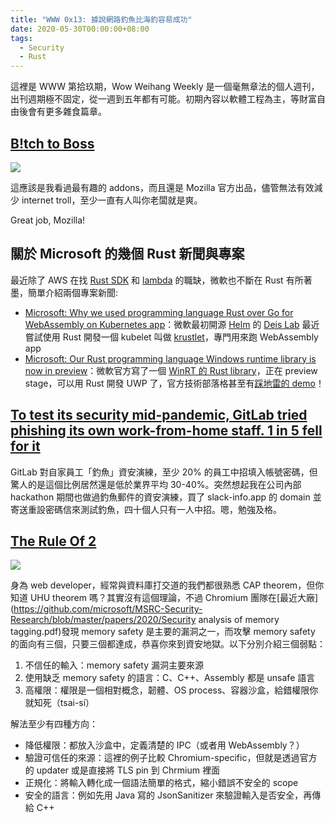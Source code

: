 ```yaml
---
title: "WWW 0x13: 據說網路釣魚比海釣容易成功"
date: 2020-05-30T00:00:00+08:00
tags:
  - Security
  - Rust
---
```


這裡是 WWW 第拾玖期，Wow Weihang Weekly 是一個毫無章法的個人週刊，出刊週期極不固定，從一週到五年都有可能。初期內容以軟體工程為主，等財富自由後會有更多雜食篇章。

## [B!tch to Boss](https://addons.mozilla.org/firefox/addon/b-itch-to-boss/)

![](https://addons.cdn.mozilla.net/user-media/previews/thumbs/233/233279.png?modified=1583433848)

這應該是我看過最有趣的 addons，而且還是 Mozilla 官方出品，儘管無法有效減少 internet troll，至少一直有人叫你老闆就是爽。

Great job, Mozilla!

## 關於 Microsoft 的幾個 Rust 新聞與專案

最近除了 AWS 在找 [Rust SDK](https://www.amazon.jobs/en/jobs/1124901/senior-software-development-engineer-aws-rust-sdk) 和 [lambda](https://www.amazon.jobs/en/jobs/1104420/software-development-engineer-aws-lambda) 的職缺，微軟也不斷在 Rust 有所著墨，簡單介紹兩個專案新聞:

- [Microsoft: Why we used programming language Rust over Go for WebAssembly on Kubernetes app](https://www.zdnet.com/article/microsoft-why-we-used-programming-language-rust-over-go-for-webassembly-on-kubernetes-app/)：微軟最初開源 [Helm](https://helm.sh) 的 [Deis Lab](https://deislabs.io/) 最近嘗試使用 Rust 開發一個 kubelet 叫做 [krustlet](https://github.com/deislabs/krustlet)，專門用來跑 WebAssembly app
- [Microsoft: Our Rust programming language Windows runtime library is now in preview](https://www.zdnet.com/article/microsoft-our-rust-programming-language-windows-runtime-library-is-now-in-preview/)：微軟官方寫了一個 [WinRT 的 Rust library](https://github.com/microsoft/winrt-rs)，正在 preview stage，可以用 Rust 開發 UWP 了，官方技術部落格甚至有[踩地雷的 demo](https://blogs.windows.com/windowsdeveloper/2020/04/30/rust-winrt-public-preview/)！

## [To test its security mid-pandemic, GitLab tried phishing its own work-from-home staff. 1 in 5 fell for it](https://www.theregister.co.uk/2020/05/21/gitlab_phishing_pentest/)

GitLab 對自家員工「釣魚」資安演練，至少 20% 的員工中招填入帳號密碼，但驚人的是這個比例居然還是低於業界平均 30-40%。突然想起我在公司內部 hackathon 期間也做過釣魚郵件的資安演練，買了 slack-info.app 的 domain 並寄送重設密碼信來測試釣魚，四十個人只有一人中招。嗯，勉強及格。

## [The Rule Of 2](https://chromium.googlesource.com/chromium/src/+/master/docs/security/rule-of-2.md)

![](https://i.imgur.com/pT9FgAJ.png)

身為 web developer，經常與資料庫打交道的我們都很熟悉 CAP theorem，但你知道 UHU theorem 嗎？其實沒有這個理論，不過 Chromium 團隊在[最近大廠](https://github.com/microsoft/MSRC-Security-Research/blob/master/papers/2020/Security analysis of memory tagging.pdf)發現 memory safety 是主要的漏洞之一，而攻擊 memory safety 的面向有三個，只要三個都達成，恭喜你來到資安地獄。以下分別介紹三個弱點：

1. 不信任的輸入：memory safety 漏洞主要來源
2. 使用缺乏 memory safety 的語言：C、C++、Assembly 都是 unsafe 語言
3. 高權限：權限是一個相對概念，韌體、OS process、容器沙盒，給錯權限你就知死（tsai-sí）

解法至少有四種方向：

- 降低權限：都放入沙盒中，定義清楚的 IPC（或者用 WebAssembly？）
- 驗證可信任的來源：這裡的例子比較 Chromium-specific，但就是透過官方的 updater 或是直接將 TLS pin 到 Chrmium 裡面
- 正規化：將輸入轉化成一個語法簡單的格式，縮小錯誤不安全的 scope
- 安全的語言：例如先用 Java 寫的 JsonSanitizer 來驗證輸入是否安全，再傳給 C++
